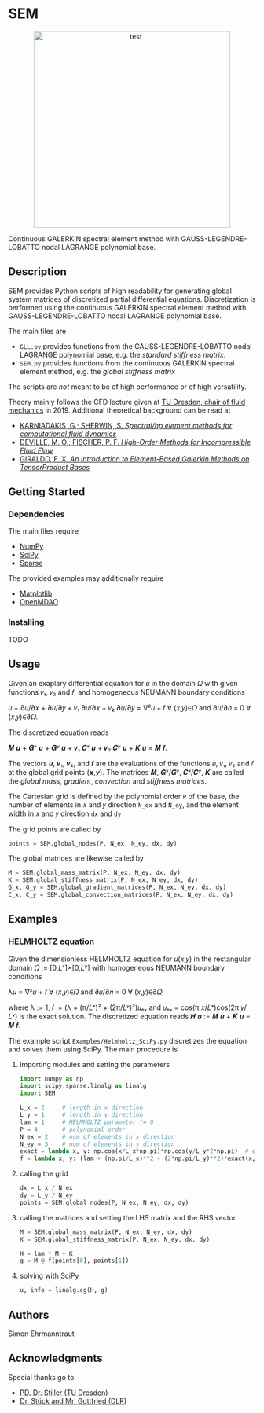 # SEM

<p align="center">
    <img src="https://raw.githubusercontent.com/SEhrm/SEM/matrixFree/Examples/Boussinesq_OpenMDAO_1E4.png" width="400" height="400" alt="test"/>
</p>
Continuous GALERKIN spectral element method with GAUSS-LEGENDRE-LOBATTO nodal LAGRANGE polynomial base.

## Description

SEM provides Python scripts of high readability for generating global system matrices of discretized partial differential equations.
Discretization is performed using the continuous GALERKIN spectral element method with GAUSS-LEGENDRE-LOBATTO nodal LAGRANGE polynomial base.

The  main files are
* `GLL.py` provides functions from the GAUSS-LEGENDRE-LOBATTO nodal LAGRANGE polynomial base, e.g. the _standard stiffness matrix_.
* `SEM.py` provides functions from the continuous GALERKIN spectral element method, e.g. the _global stiffness matrix_

The scripts are _not_ meant to be of high performance or of high versatility.

Theory mainly follows the CFD lecture given at [TU Dresden, chair of fluid mechanics](https://tu-dresden.de/ing/maschinenwesen/ism/psm) in 2019.
Additional theoretical background can be read at
* [ KARNIADAKIS, G.; SHERWIN, S. _Spectral/hp element methods for computational
fluid dynamics_](https://doi.org/https://doi.org/10.1093/acprof:oso/9780198528692.001.0001)
* [DEVILLE, M. O.; FISCHER, P. F. _High-Order Methods for Incompressible Fluid Flow_](https://doi.org/https://doi.org/10.1017/CBO9780511546792)
* [GIRALDO, F. X. _An Introduction to Element-Based Galerkin Methods on TensorProduct Bases_](https://doi.org/https://doi.org/10.1007/978-3-030-55069-1)


## Getting Started

### Dependencies
The main files require
* [NumPy](https://www.numpy.org)
* [SciPy](https://scipy.org/)
* [Sparse](https://github.com/pydata/sparse)

The provided examples may additionally require
* [Matplotlib](https://matplotlib.org/)
* [OpenMDAO](https://openmdao.org/)

### Installing

TODO

## Usage

Given an exaplary differential equation for 𝑢 in the domain 𝛺 with given functions 𝑣₁, 𝑣₂ and 𝑓, and homogeneous NEUMANN boundary conditions

𝑢 + ∂𝑢/∂𝑥 + ∂𝑢/∂𝑦 + 𝑣₁ ∂𝑢/∂𝑥 + 𝑣₂ ∂𝑢/∂𝑦 = ∇²𝑢 + 𝑓 ∀ (𝑥,𝑦)∈𝛺 and ∂𝑢/∂𝑛 = 0 ∀ (𝑥,𝑦)∈∂𝛺.

The discretized equation reads

𝑴 𝒖 + 𝑮ˣ 𝒖 + 𝑮ʸ 𝒖 + 𝒗₁ 𝑪ˣ 𝒖 + 𝒗₂ 𝑪ʸ 𝒖 + 𝑲 𝒖 = 𝑴 𝒇.

The vectors 𝒖, 𝒗₁, 𝒗₂, and 𝒇 are the evaluations of the functions 𝑢, 𝑣₁, 𝑣₂ and 𝑓 at the global grid points (𝒙,𝒚).
The matrices 𝑴, 𝑮ˣ/𝑮ʸ, 𝑪ˣ/𝑪ʸ, 𝑲 are called the _global mass_, _gradient_, _convection_ and _stiffness matrices_.

The Cartesian grid is defined by the polynomial order `P` of the base,
the number of elements in 𝑥 and 𝑦 direction `N_ex` and `N_ey`, 
and the element width in 𝑥 and 𝑦 direction `dx` and `dy`

The grid points are called by
```python
points = SEM.global_nodes(P, N_ex, N_ey, dx, dy)
```

The global matrices are likewise called by
```python
M = SEM.global_mass_matrix(P, N_ex, N_ey, dx, dy)
K = SEM.global_stiffness_matrix(P, N_ex, N_ey, dx, dy)
G_x, G_y = SEM.global_gradient_matrices(P, N_ex, N_ey, dx, dy)
C_x, C_y = SEM.global_convection_matrices(P, N_ex, N_ey, dx, dy)
```

## Examples

### HELMHOLTZ equation

Given the dimensionless HELMHOLTZ equation for 𝑢(𝑥,𝑦) in the rectangular domain 𝛺 := [0,𝐿ˣ]×[0,𝐿ʸ] with homogeneous NEUMANN boundary conditions

λ𝑢 = ∇²𝑢 + 𝑓 ∀ (𝑥,𝑦)∈𝛺 and ∂𝑢/∂𝑛 = 0 ∀ (𝑥,𝑦)∈∂𝛺,

where λ := 1, 𝑓 := (λ + (π/𝐿ˣ)² + (2π/𝐿ʸ)²)𝑢ₑₓ and
𝑢ₑₓ = cos(π 𝑥/𝐿ˣ)cos(2π 𝑦/𝐿ʸ) is the exact solution.
The discretized equation reads 𝑯 𝒖 := 𝑴 𝒖 + 𝑲 𝒖 = 𝑴 𝒇.

The example script `Examples/Helmholtz_SciPy.py` discretizes the equation and solves them using SciPy.
The main procedure is
1. importing modules and setting the parameters

    ```python
    import numpy as np
    import scipy.sparse.linalg as linalg
    import SEM   
 
    L_x = 2     # length in x direction
    L_y = 1     # length in y direction
    lam = 1     # HELMHOLTZ parameter != 0
    P = 4       # polynomial order
    N_ex = 2    # num of elements in x direction
    N_ey = 3    # num of elements in y direction
    exact = lambda x, y: np.cos(x/L_x*np.pi)*np.cos(y/L_y*2*np.pi)  # exact solution
    f = lambda x, y: (lam + (np.pi/L_x)**2 + (2*np.pi/L_y)**2)*exact(x, y)  # f(x,y)
    ```
    
1. calling the grid

    ```python
    dx = L_x / N_ex
    dy = L_y / N_ey
    points = SEM.global_nodes(P, N_ex, N_ey, dx, dy)
    ```
    
1. calling the matrices and setting the LHS matrix and the RHS vector
    
    ```python
    M = SEM.global_mass_matrix(P, N_ex, N_ey, dx, dy)
    K = SEM.global_stiffness_matrix(P, N_ex, N_ey, dx, dy)
 
    H = lam * M + K
    g = M @ f(points[0], points[1])
    ```
    
1. solving with SciPy
    
    ```python
    u, info = linalg.cg(H, g)
    ```

## Authors

Simon Ehrmanntraut

## Acknowledgments

Special thanks go to

* [PD. Dr. Stiller (TU Dresden)](https://tu-dresden.de/ing/maschinenwesen/ism/psm/die-professur/beschaeftigte/pd-dr-ing-habil-joerg-stiller)
* [Dr. Stück and Mr. Gottfried (DLR)](https://www.dlr.de/sp/en/desktopdefault.aspx/tabid-12176/21361_read-53975/)